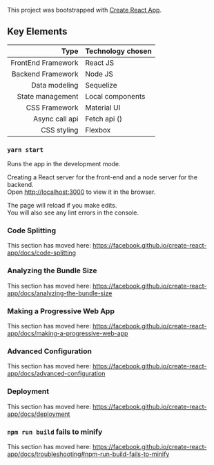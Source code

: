 This project was bootstrapped with [Create React App](https://github.com/facebook/create-react-app).


## Key Elements

| Type | Technology chosen         |
|-------------------:|------------------|
| FrontEnd Framework | React JS|
| Backend Framework  | Node JS          |
| Data modeling      | Sequelize        |
| State management   | Local components |
| CSS Framework      | Material UI      |
| Async call api     | Fetch api ()     |
| CSS styling        | Flexbox          |

### `yarn start`

Runs the app in the development mode.<br>

Creating a React server for the front-end and a node server for the backend.<br>
Open [http://localhost:3000](http://localhost:3000) to view it in the browser.

The page will reload if you make edits.<br>
You will also see any lint errors in the console.

### Code Splitting

This section has moved here: https://facebook.github.io/create-react-app/docs/code-splitting

### Analyzing the Bundle Size

This section has moved here: https://facebook.github.io/create-react-app/docs/analyzing-the-bundle-size

### Making a Progressive Web App

This section has moved here: https://facebook.github.io/create-react-app/docs/making-a-progressive-web-app

### Advanced Configuration

This section has moved here: https://facebook.github.io/create-react-app/docs/advanced-configuration

### Deployment

This section has moved here: https://facebook.github.io/create-react-app/docs/deployment

### `npm run build` fails to minify

This section has moved here: https://facebook.github.io/create-react-app/docs/troubleshooting#npm-run-build-fails-to-minify

